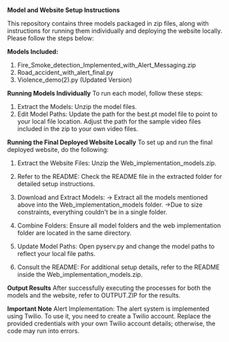 **Model and Website Setup Instructions**

This repository contains three models packaged in zip files, along with instructions for running them individually and deploying the website locally. Please follow the steps below:

**Models Included:**
1. Fire_Smoke_detection_Implemented_with_Alert_Messaging.zip
2. Road_accident_with_alert_final.py
3. Violence_demo(2).py (Updated Version)


**Running Models Individually**
To run each model, follow these steps:

1. Extract the Models: Unzip the model files.
2. Edit Model Paths:
Update the path for the best.pt model file to point to your local file location.
Adjust the path for the sample video files included in the zip to your own video files.


**Running the Final Deployed Website Locally**
To set up and run the final deployed website, do the following:

1. Extract the Website Files: Unzip the Web_implementation_models.zip.
2. Refer to the README: Check the README file in the extracted folder for detailed setup instructions.
3. Download and Extract Models:
   -> Extract all the models mentioned above into the Web_implementation_models folder.
   ->Due to size constraints, everything couldn't be in a single folder.
   
4. Combine Folders: Ensure all model folders and the web implementation folder are located in the same directory.
5. Update Model Paths: Open pyserv.py and change the model paths to reflect your local file paths.
6. Consult the README: For additional setup details, refer to the README inside the Web_implementation_models.zip.

   
**Output Results**
After successfully executing the processes for both the models and the website, refer to OUTPUT.ZIP for the results.

**Important Note**
Alert Implementation: The alert system is implemented using Twilio. To use it, you need to create a Twilio account.
Replace the provided credentials with your own Twilio account details; otherwise, the code may run into errors.
